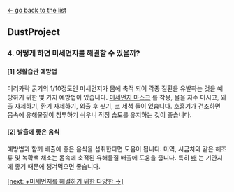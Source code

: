 
[← go back to the list](https://juhye96.github.io/Courses)

## DustProject

### 4. 어떻게 하면 미세먼지를 해결할 수 있을까?

#### [1] 생활습관 예방법

머리카락 굵기의 1/10정도인 미세먼지가 몸에 축적 되어 각종 질환을 유발하는 것을 예방하기 위한 몇 가지 예방법이 있습니다. [미세먼지 마스크](https://smartstore.naver.com/etiqa/products/4238550832?NaPm=ct%3Djvhnxj94%7Cci%3Defcb07a3eb6cb8d23bf500bd55862f7c96c72cf2%7Ctr%3Dslc%7Csn%3D875837%7Cic%3D%7Chk%3D649872a38c1b19cef4fe40f51cd1a9aefaeb9690) 를 착용, 물을 자주 마시고, 외출 자제하기, 환기 자제하기, 외출 후 씻기, 코 세척 들이 있습니다. 호흡기가 건조하면 몸속에 유해물질이 침투하기 쉬우니 적정 습도를 유지하는 것이 좋습니다.


#### [2] 발출에 좋은 음식

예방법과 함께 배출에 좋은 음식을 섭취한다면 도움이 됩니다. 미역, 시금치와 같은 해조류 및 녹확색 채소는 몸속에 축적된 유해물질 배출에 도움을 줍니다. 특히 [배](https://smartstore.naver.com/berrykind/products/472887453?NaPm=ct%3Djvhny7y0%7Cci%3D0zK000234rjqQ0CMjeZZ%7Ctr%3Dpla%7Chk%3D6537c9ee355cc59a8a179afa59ca98c64779cd96) 는 기관지에 좋기 때문에 챙겨먹으면 좋습니다.


[[next: +미세먼지를 해결하기 위한 다양한  →]](e.md)
